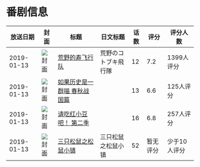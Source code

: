 # 番剧信息

|放送日期|封面|标题|日文标题|话数|评分|评分人数|
|---|---|---|---|---|---|---|
|2019-01-13|![封面](https://lain.bgm.tv/pic/cover/c/a5/17/260467_0iKll.jpg)|[荒野的寿飞行队](https://bangumi.tv/subject/260467)|荒野のコトブキ飛行隊|12|7.2|1399人评分|
|2019-01-13|![封面](https://lain.bgm.tv/pic/cover/c/f2/0a/267598_i0dNf.jpg)|[如果历史是一群喵 春秋战国篇](https://bangumi.tv/subject/267598)||13|6.6|125人评分|
|2019-01-13|![封面](https://lain.bgm.tv/pic/cover/c/23/62/269548_xf3Vz.jpg)|[请吃红小豆吧！ 第二季](https://bangumi.tv/subject/269548)||16|6.8|257人评分|
|2019-01-13|![封面](https://lain.bgm.tv/pic/cover/c/20/40/272771_T9F1f.jpg)|[三只松鼠之松鼠小镇](https://bangumi.tv/subject/272771)|三只松鼠之松鼠小镇|52|暂无评分|少于10人评分|
